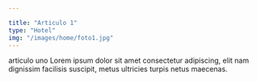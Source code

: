 ```yaml
---

title: "Articulo 1"
type: "Hotel"
img: "/images/home/foto1.jpg"
---
```

articulo uno Lorem ipsum dolor sit amet consectetur adipiscing, elit nam dignissim facilisis suscipit, metus ultricies turpis netus maecenas. 